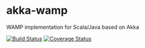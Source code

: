 # akka-wamp
WAMP implementation for Scala/Java based on Akka


[![Build Status][travis-image]][travis-url] [![Coverage Status][coveralls-image]][coveralls-url]


[travis-image]: https://travis-ci.org/angiolep/akka-wamp.svg?branch=master
[travis-url]: https://travis-ci.org/angiolep/akka-wamp

[coveralls-image]: https://coveralls.io/repos/github/angiolep/akka-wamp/badge.svg?branch=master
[coveralls-url]: https://coveralls.io/github/angiolep/akka-wamp?branch=master
